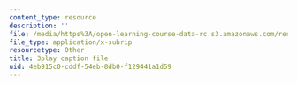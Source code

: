 ```yaml
---
content_type: resource
description: ''
file: /media/https%3A/open-learning-course-data-rc.s3.amazonaws.com/res-tll-004-stem-concept-videos-fall-2013/4eb915c0cddf54eb8db0f129441a1d59_mVQOmLTXLbQ.vtt
file_type: application/x-subrip
resourcetype: Other
title: 3play caption file
uid: 4eb915c0-cddf-54eb-8db0-f129441a1d59
---
```

